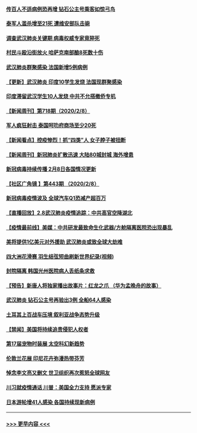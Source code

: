 #### [传百人不适病例恐再增 钻石公主号乘客如惊弓鸟](../pages/prog202/a102773051.md?t=02091502) 
#### [泰军人滥杀增至21死 遭维安部队击毙](../pages/prog202/a102772913.md?t=02091502) 
#### [调查武汉肺炎关键期 病毒权威专家竟猝死](../pages/prog202/a102773033.md?t=02091502) 
#### [村民斗殴沿街放火 哈萨克南部酿8死数十伤](../pages/prog202/a102772980.md?t=02091502) 
#### [武汉肺炎群聚感染 法国新增5例病例](../pages/prog202/a102772957.md?t=02091502) 
#### [【更新】武汉肺炎 印度10学生发烧 法国现群聚感染](../pages/prog202/a102770740.md?t=02091502) 
#### [印度滞留武汉学生10人发烧 中共不允搭撤侨专机](../pages/prog202/a102772946.md?t=02091502) 
#### [【新闻周刊】第718期（2020/2/8）](../pages/prog202/a102772921.md?t=02091502) 
#### [军人疯狂射击 泰国呵叻府商场至少20死](../pages/prog202/a102772833.md?t=02091502) 
#### [【新闻看点】控疫惨烈！抓“四类”人 女子脖子被扭断](../pages/prog202/a102772896.md?t=02091502) 
#### [【新闻周刊】新冠肺炎扩散迅速 大陆80城封城 海外增患](../pages/prog202/a102772852.md?t=02091502) 
#### [新冠病毒持续传播 2月8日各国情况更新](../pages/prog202/a102772826.md?t=02091502) 
#### [【社区广角镜  】第443期  （2020/2/8）](../pages/prog202/a102772736.md?t=02091502) 
#### [新冠病毒疫情波及 全球汽车Q1恐减产超百万](../pages/prog202/a102772695.md?t=02091502) 
#### [【直播回放】2.8武汉肺炎疫情追踪：中共高官空降湖北](../pages/prog202/a102772618.md?t=02091502) 
#### [【疫情最前线】美媒：中共研发最致命生化武器/方舱隔离医院恐出现暴乱](../pages/prog202/a102772439.md?t=02091502) 
#### [美将提供1亿美元对外援助 武汉肺炎或致全球大劫难](../pages/prog202/a102772361.md?t=02091502) 
#### [四大洲花滑赛 羽生结弦短曲刷新世界纪录(视频)](../pages/prog202/a102772341.md?t=02091502) 
#### [封院隔离 韩国光州医院病人丢纸条求救](../pages/prog202/a102772282.md?t=02091502) 
#### [【预告】新唐人将独家播出故事片：红龙之爪 （华为孟晚舟的故事）](../pages/prog202/a102767728.md?t=02091502) 
#### [武汉肺炎 钻石公主号再验出3例 全船64人感染](../pages/prog202/a102771726.md?t=02091502) 
#### [土耳其上百战车压境 叙利亚战争态势升级](../pages/prog202/a102772132.md?t=02091502) 
#### [【禁闻】美国将持续追责侵犯人权者](../pages/prog202/a102772042.md?t=02091502) 
#### [第17届宠物时装展 太空科幻新趋势](../pages/prog202/a102772033.md?t=02091502) 
#### [伦敦兰花展 印尼花卉弥漫热带芬芳](../pages/prog202/a102772026.md?t=02091502) 
#### [悼念李文亮又删文 世卫组织再次惹怒全球网友](../pages/prog202/a102771968.md?t=02091502) 
#### [川习就疫情通话 川普：美国全力支持 愿派专家](../pages/prog202/a102771930.md?t=02091502) 
#### [日本游轮增41人感染 各国持续现新病例](../pages/prog202/a102771912.md?t=02091502) 

----
#### [ >>> 更早内容 <<< ](../indexes/prog202-earlier.md)
